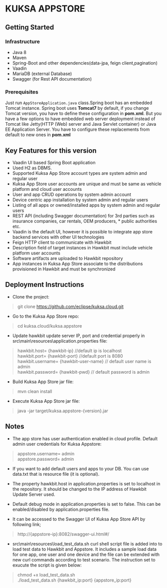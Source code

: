 # KUKSA APPSTORE

## Getting Started

### Infrastructure

- Java 8
- Maven
- Spring-Boot and other dependencies(data-jpa, feign client,pagination)
- Vaadin
- MariaDB (external Database)
- Swagger (for Rest API documentation)

### Prerequisites
Just run `AppStoreApplication.java` class.Spring boot has an embedded Tomcat instance. Spring boot uses **Tomcat7** by default, if you change Tomcat version, you have to define these configuration in **pom.xml**. But you have a few options to have embedded web server deployment instead of Tomcat like Jetty(HTTP (Web) server and Java Servlet container) or Java EE Application Server. You have to configure these replacements from default to new ones in **pom.xml**

## Key Features for this version
* Vaadin UI based Spring Boot application
* Used H2 as DBMS. 
* Supported Kuksa App Store account types are system admin and regular user
* Kuksa App Store user accounts are unique and must be same as vehicle platform and cloud user accounts
* User and app CRUD operations by system admin account
* Device centric app installation by system admin and regular users
* Listing of all apps or owned/installed apps by system admin and regular users
* REST API (including Swagger documentation) for 3rd parties such as insurance companies, car rentals, OEM producers, * public authorities etc.
* Vaadin is the default UI, however it is possible to integrate app store backend services with other UI technologies
* Feign HTTP client to communicate with Hawkbit
* Description field of target instances in Hawkbit must include vehicle platform user accounts
* Software artifacts are uploaded to Hawkbit repository
* App instances in Kuksa App Store associate to the distributions provisioned in Hawkbit and must be synchronized

## Deployment Instructions

- Clone the project:

> git clone https://github.com/eclipse/kuksa.cloud.git  


- Go to the Kuksa App Store repo:

> cd kuksa.cloud/kuksa.appstore
 

- Update hawkbit update server IP, port and credential properly in src\main\resources\application.properties file:

> hawkbit.host= {hawkbit-ip}  //default ip is localhost  
> hawkbit.port= {hawkbit-port} //default port is 8080  
> hawkbit.username= {hawkbit-user-name} // default user name is admin  
> hawkbit.password= {hawkbit-pwd} // default password is admin 
 

- Build Kuksa App Store jar file:

> mvn clean install

- Execute Kuksa App Store jar file:

> java -jar target/kuksa.appstore-{version}.jar



## Notes
- The app store has user authentication enabled in cloud profile. Default admin user credentials for Kuksa Appstore:

> appstore.username= admin   
> appstore.password= admin

- If you want to add default users and apps to your DB. You can use data.txt that is resource file (it is optional).

- The property hawkbit.host in application.properties is set to localhost in the repository. It should be changed to the IP address of Hawkbit Update Server used.

- Default debug mode in application.properties is set to false. This can be enabled/disabled by application.properties file.

- It can be accessed to the Swagger UI of Kuksa App Store API by following link;

> http://{appstore-ip}:8082/swagger-ui.html#/

- src\main\resources\load_test_data.sh curl shell script file is added into  to load test data to Hawkbit and Appstore. It includes a sample load data for one app, one user and one device and the file can be extended with new curl commands according to test scenario. The instruction set to exucute the script is given below:

> chmod +x load_test_data.sh  
> ./load_test_data.sh {hawkbit_ip:port} {appstore_ip:port}
 
